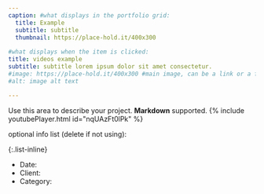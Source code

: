 ```yaml
---
caption: #what displays in the portfolio grid:
  title: Example
  subtitle: subtitle
  thumbnail: https://place-hold.it/400x300
  
#what displays when the item is clicked:
title: videos example
subtitle: subtitle lorem ipsum dolor sit amet consectetur.
#image: https://place-hold.it/400x300 #main image, can be a link or a file in assets/img/portfolio
#alt: image alt text

---
```

Use this area to describe your project. **Markdown** supported.
{% include youtubePlayer.html id="nqUAzFt0lPk" %}

optional info list (delete if not using):

{:.list-inline} 
- Date: 
- Client: 
- Category: 

